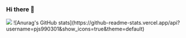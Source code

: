 ### Hi there 👋

<img src="https://img.shields.io/badge/JAVA-007396?style=flat-square&logo=[Java]&logoColor=white"/>
![Anurag's GitHub stats](https://github-readme-stats.vercel.app/api?username=pjs990301&show_icons=true&theme=default)

<!--
**pjs990301/pjs990301** is a ✨ _special_ ✨ repository because its `README.md` (this file) appears on your GitHub profile.

Here are some ideas to get you started:

- 🔭 I’m currently working on ...
- 🌱 I’m currently learning ...
- 👯 I’m looking to collaborate on ...
- 🤔 I’m looking for help with ...
- 💬 Ask me about ...
- 📫 How to reach me: ...
- 😄 Pronouns: ...
- ⚡ Fun fact: ...
-->

